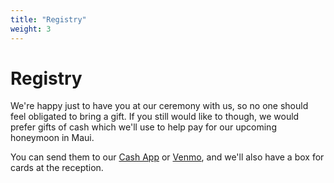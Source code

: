 ```yaml
---
title: "Registry"
weight: 3
---
```


# Registry

We're happy just to have you at our ceremony with us, so no one should feel obligated to bring a gift. If you still 
would like to though, we would prefer gifts of cash which we'll use to help pay for our upcoming honeymoon in Maui. 

You can send them to our [Cash App](https://cash.app/stephalexwedding) or [Venmo](https://venmo.com/axemorgan), and 
we'll also have a box for cards at the reception.
